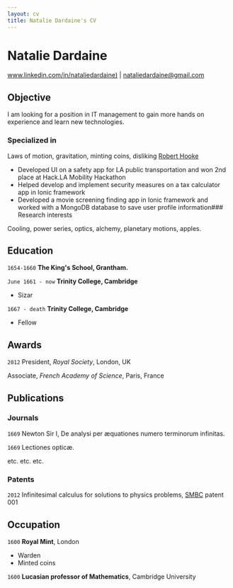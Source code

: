 ```yaml
---
layout: cv
title: Natalie Dardaine's CV
---
```

# Natalie Dardaine

<div id="webaddress">
<a href="www.linkedin.com/in/nataliedardaine">www.linkedin.com/in/nataliedardaine)</a>
| <a href="nataliedardaine@gmail.com">nataliedardaine@gmail.com</a>
</div>


## Objective

I am looking for a position in IT management to gain more hands on experience and learn new technologies.  

### Specialized in

Laws of motion, gravitation, minting coins, disliking [Robert Hooke](http://en.wikipedia.org/wiki/Robert_Hooke)

- Developed UI on a safety app for LA public transportation and won 2nd place at Hack.LA Mobility Hackathon 
- Helped develop and implement security measures on a tax calculator app in Ionic framework 
- Developed a movie screening finding app in Ionic framework and worked with a MongoDB database to save user profile information### Research interests

Cooling, power series, optics, alchemy, planetary motions, apples.


## Education

`1654-1660`
__The King's School, Grantham.__

`June 1661 - now`
__Trinity College, Cambridge__

- Sizar

`1667 - death`
__Trinity College, Cambridge__

- Fellow



## Awards

`2012`
President, *Royal Society*, London, UK

Associate, *French Academy of Science*, Paris, France



## Publications

<!-- A list is also available [online](http://scholar.google.co.uk/citations?user=LTOTl0YAAAAJ) -->

### Journals

`1669`
Newton Sir I, De analysi per æquationes numero terminorum infinitas. 

`1669`
Lectiones opticæ.

etc. etc. etc.

### Patents

`2012`
Infinitesimal calculus for solutions to physics problems, [SMBC](http://www.techdirt.com/articles/20121011/09312820678/if-patents-had-been-around-time-newton.shtml) patent 001


## Occupation

`1600`
__Royal Mint__, London

- Warden
- Minted coins

`1600`
__Lucasian professor of Mathematics__, Cambridge University



<!-- ### Footer

Last updated: May 2013 -->


